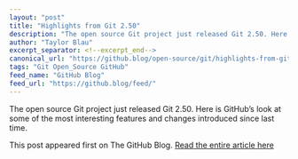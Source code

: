 ```yaml
---
layout: "post"
title: "Highlights from Git 2.50"
description: "The open source Git project just released Git 2.50. Here is GitHub’s look at some of the most intere..."
author: "Taylor Blau"
excerpt_separator: <!--excerpt_end-->
canonical_url: "https://github.blog/open-source/git/highlights-from-git-2-50/"
tags: "Git Open_Source GitHub"
feed_name: "GitHub Blog"
feed_url: "https://github.blog/feed/"
---
```


The open source Git project just released Git 2.50. Here is GitHub’s look at some of the most interesting features and changes introduced since last time.<!--excerpt_end-->

This post appeared first on The GitHub Blog. [Read the entire article here](https://github.blog/open-source/git/highlights-from-git-2-50/)
